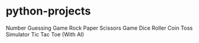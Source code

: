 # python-projects
Number Guessing Game
Rock Paper Scissors Game
Dice Roller
Coin Toss Simulator
Tic Tac Toe (With AI)
